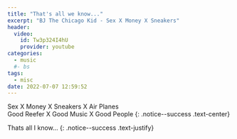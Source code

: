 ```yaml
---
title: "That's all we know..."
excerpt: "BJ The Chicago Kid - Sex X Money X Sneakers"
header:
  video:
    id: Tw3p324I4hU
    provider: youtube
categories:
  - music
  #- bs
tags:
  - misc
date: 2022-07-07 12:59:52
---
```


Sex X Money X Sneakers X Air Planes  
Good Reefer X Good Music X Good People
{: .notice--success .text-center}

Thats all I know...
{: .notice--success .text-justify}